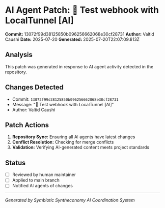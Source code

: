 # AI Agent Patch: 🤖 Test webhook with LocalTunnel [AI]

**Commit:** 13072f99d38125850b096256662068e30cf28731
**Author:** Valtid Caushi
**Date:** 2025-07-20
**Generated:** 2025-07-20T22:07:09.813Z

## Analysis

This patch was generated in response to AI agent activity detected in the repository.

## Changes Detected

- Commit: `13072f99d38125850b096256662068e30cf28731`
- Message: "🤖 Test webhook with LocalTunnel [AI]"
- Author: Valtid Caushi

## Patch Actions

1. **Repository Sync:** Ensuring all AI agents have latest changes
2. **Conflict Resolution:** Checking for merge conflicts
3. **Validation:** Verifying AI-generated content meets project standards

## Status

- [ ] Reviewed by human maintainer
- [ ] Applied to main branch
- [ ] Notified AI agents of changes

---
*Generated by Symbiotic Syntheconomy AI Coordination System*

